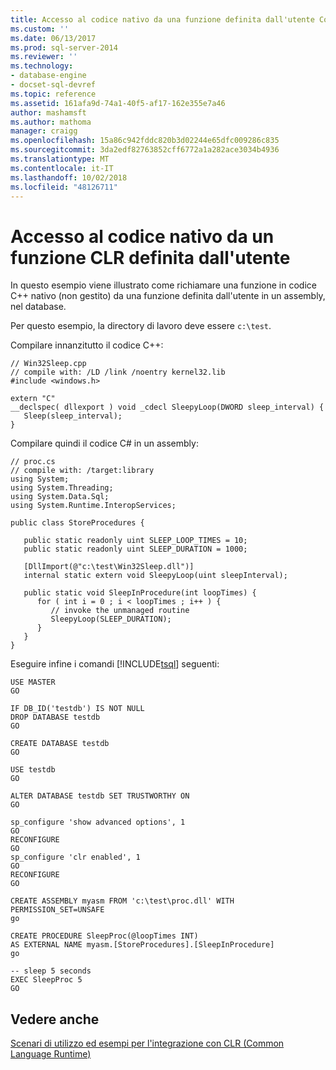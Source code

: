 ```yaml
---
title: Accesso al codice nativo da una funzione definita dall'utente Common Language Runtime | Microsoft Docs
ms.custom: ''
ms.date: 06/13/2017
ms.prod: sql-server-2014
ms.reviewer: ''
ms.technology:
- database-engine
- docset-sql-devref
ms.topic: reference
ms.assetid: 161afa9d-74a1-40f5-af17-162e355e7a46
author: mashamsft
ms.author: mathoma
manager: craigg
ms.openlocfilehash: 15a86c942fddc820b3d02244e65dfc009286c835
ms.sourcegitcommit: 3da2edf82763852cff6772a1a282ace3034b4936
ms.translationtype: MT
ms.contentlocale: it-IT
ms.lasthandoff: 10/02/2018
ms.locfileid: "48126711"
---
```

# <a name="accessing-native-code-from-a-clr-udf"></a>Accesso al codice nativo da un funzione CLR definita dall'utente
  In questo esempio viene illustrato come richiamare una funzione in codice C++ nativo (non gestito) da una funzione definita dall'utente in un assembly, nel database.  
  
 Per questo esempio, la directory di lavoro deve essere `c:\test`.  
  
 Compilare innanzitutto il codice C++:  
  
```  
// Win32Sleep.cpp  
// compile with: /LD /link /noentry kernel32.lib  
#include <windows.h>  
  
extern "C"  
__declspec( dllexport ) void _cdecl SleepyLoop(DWORD sleep_interval) {  
   Sleep(sleep_interval);  
}  
```  
  
 Compilare quindi il codice C# in un assembly:  
  
```  
// proc.cs  
// compile with: /target:library  
using System;  
using System.Threading;  
using System.Data.Sql;  
using System.Runtime.InteropServices;  
  
public class StoreProcedures {  
  
   public static readonly uint SLEEP_LOOP_TIMES = 10;  
   public static readonly uint SLEEP_DURATION = 1000;  
  
   [DllImport(@"c:\test\Win32Sleep.dll")]  
   internal static extern void SleepyLoop(uint sleepInterval);  
  
   public static void SleepInProcedure(int loopTimes) {  
      for ( int i = 0 ; i < loopTimes ; i++ ) {  
         // invoke the unmanaged routine  
         SleepyLoop(SLEEP_DURATION);  
      }  
   }  
}  
```  
  
 Eseguire infine i comandi [!INCLUDE[tsql](../../includes/tsql-md.md)] seguenti:  
  
```  
USE MASTER  
GO  
  
IF DB_ID('testdb') IS NOT NULL  
DROP DATABASE testdb  
GO  
  
CREATE DATABASE testdb  
GO  
  
USE testdb  
GO  
  
ALTER DATABASE testdb SET TRUSTWORTHY ON   
GO  
  
sp_configure 'show advanced options', 1  
GO  
RECONFIGURE  
GO  
sp_configure 'clr enabled', 1  
GO  
RECONFIGURE  
GO  
  
CREATE ASSEMBLY myasm FROM 'c:\test\proc.dll' WITH PERMISSION_SET=UNSAFE   
go  
  
CREATE PROCEDURE SleepProc(@loopTimes INT)  
AS EXTERNAL NAME myasm.[StoreProcedures].[SleepInProcedure]  
go  
  
-- sleep 5 seconds  
EXEC SleepProc 5  
GO  
```  
  
## <a name="see-also"></a>Vedere anche  
 [Scenari di utilizzo ed esempi per l'integrazione con CLR &#40;Common Language Runtime&#41;](../../../2014/database-engine/dev-guide/usage-scenarios-and-examples-for-common-language-runtime-clr-integration.md)  
  
  
